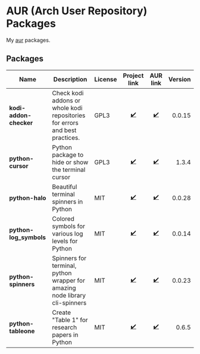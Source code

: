 # AUR (Arch User Repository) Packages

My [aur](https://aur.archlinux.org/packages/?K=aexl&SeB=m) packages.

## Packages

| Name | Description | License | Project link | AUR link | Version |
|---|---|---|:---:|:---:|---:|
| **kodi-addon-checker** | Check kodi addons or whole kodi repositories for errors and best practices. | GPL3 | [:heavy_check_mark:](https://github.com/xbmc/addon-check) | [:heavy_check_mark:](https://aur.archlinux.org/packages/kodi-addon-checker/) | 0.0.15 |
| **python-cursor** | Python package to hide or show the terminal cursor | GPL3 | [:heavy_check_mark:](https://github.com/GijsTimmers/cursor) | [:heavy_check_mark:](https://aur.archlinux.org/packages/python-cursor/) | 1.3.4 |
| **python-halo** | Beautiful terminal spinners in Python | MIT | [:heavy_check_mark:](https://github.com/manrajgrover/halo) | [:heavy_check_mark:](https://aur.archlinux.org/packages/python-halo/) | 0.0.28 |
| **python-log_symbols** | Colored symbols for various log levels for Python | MIT | [:heavy_check_mark:](https://github.com/manrajgrover/py-log-symbols) | [:heavy_check_mark:](https://aur.archlinux.org/packages/python-log_symbols/) | 0.0.14 |
| **python-spinners** | Spinners for terminal, python wrapper for amazing node library cli-spinners | MIT | [:heavy_check_mark:](https://github.com/ManrajGrover/py-spinners) | [:heavy_check_mark:](https://aur.archlinux.org/packages/python-spinners/) | 0.0.23 |
| **python-tableone** | Create "Table 1" for research papers in Python | MIT | [:heavy_check_mark:](https://github.com/tompollard/tableone) | [:heavy_check_mark:](https://aur.archlinux.org/packages/python-tableone/) | 0.6.5 |

